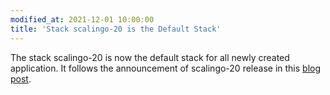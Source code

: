 ```yaml
---
modified_at: 2021-12-01 10:00:00
title: 'Stack scalingo-20 is the Default Stack'
---
```


The stack scalingo-20 is now the default stack for all newly created application. It follows the announcement of scalingo-20 release in this [blog post](https://scalingo.com/blog/scalingo-20-available).
